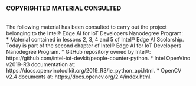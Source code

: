 ### COPYRIGHTED MATERIAL CONSULTED
<br/>
The following material has been consulted to carry out the project belonging to the Intel® Edge AI for IoT Developers Nanodegree Program:

<br/>
* Material contained in lessons 2, 3, 4 and 5 of Intel® Edge AI Scolarship. Today is part of the second chapter of Intel® Edge AI for IoT Developers Nanodegree Program.
* GitHub repository owned by Intel®: https://github.com/intel-iot-devkit/people-counter-python.
* Intel OpenVino v2019-R3 documentation at: https://docs.openvinotoolkit.org/2019_R3/ie_python_api.html.
* OpenCV v2.4 documents at: https://docs.opencv.org/2.4/index.html.
